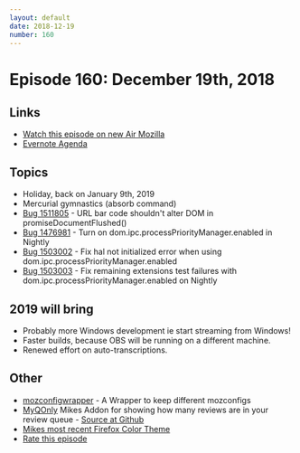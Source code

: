 ```yaml
---
layout: default
date: 2018-12-19
number: 160
---
```


# Episode 160: December 19th, 2018

## Links
* [Watch this episode on new Air Mozilla](https://air.mozilla.org/event-redirect/316849/)
* [Evernote Agenda](https://www.evernote.com/shard/s434/client/snv?noteGuid=69ffde3e-2816-45be-8783-75b431398dce&noteKey=fa62d7d9b282ede2&sn=https%3A%2F%2Fwww.evernote.com%2Fshard%2Fs434%2Fsh%2F69ffde3e-2816-45be-8783-75b431398dce%2Ffa62d7d9b282ede2&title=December%2B19th%252C%2B2018%2B-%2BEpisode%2B160)

## Topics
* Holiday, back on January 9th, 2019
* Mercurial gymnastics (absorb command)
* [Bug 1511805](https://bugzilla.mozilla.org/show_bug.cgi?id=1511805) - URL bar code shouldn't alter DOM in promiseDocumentFlushed()
* [Bug 1476981](https://bugzilla.mozilla.org/show_bug.cgi?id=1476981) - Turn on dom.ipc.processPriorityManager.enabled in Nightly
* [Bug 1503002](https://bugzilla.mozilla.org/show_bug.cgi?id=1503002) - Fix hal not initialized error when using dom.ipc.processPriorityManager.enabled
* [Bug 1503003](https://bugzilla.mozilla.org/show_bug.cgi?id=1503003) - Fix remaining extensions test failures with dom.ipc.processPriorityManager.enabled on Nightly

## 2019 will bring
* Probably more Windows development ie start streaming from Windows!
* Faster builds, because OBS will be running on a different machine.
* Renewed effort on auto-transcriptions.

## Other
* [mozconfigwrapper](https://github.com/ahal/mozconfigwrapper) - A Wrapper to keep different mozconfigs
* [MyQOnly](https://addons.mozilla.org/en-US/firefox/addon/myqonly/) Mikes Addon for showing how many reviews are in your review queue - [Source at Github](https://github.com/mikeconley/myqonly)
* [Mikes most recent Firefox Color Theme](https://color.firefox.com/?theme=XQAAAAIcAQAAAAAAAABBqYhm849SCia2CaaEGccwS-xNKlhWuMf1GDDK9CdlG87shVNGVzQTuym_qOfYLbua3E9nxN7LpROj0ykMpIgOhuZoyEKeh2-5oZj1rnplfthj5aA4gjsqRk0zLkxblhqqcHh7nWwstRQKsXL_0n4obgX7u0zhqphvdPqdXBsqLTAMT0G1jht8KKE8hhxwEXABrfUX1yZWOGxMYXATEuhOaA9UMAMyShoK1Jdh0s9OFREHlv9lF1KbM1wZPTbX3YRe0HEfJv_kMYOA)
* [Rate this episode](https://goo.gl/forms/Om3S7MidMokDnYBy1)
